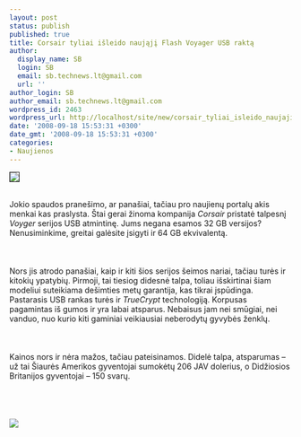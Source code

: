 ```yaml
---
layout: post
status: publish
published: true
title: Corsair tyliai išleido naująjį Flash Voyager USB raktą
author:
  display_name: SB
  login: SB
  email: sb.technews.lt@gmail.com
  url: ''
author_login: SB
author_email: sb.technews.lt@gmail.com
wordpress_id: 2463
wordpress_url: http://localhost/site/new/corsair_tyliai_isleido_naujaji_flash_voyager_usb_rakta/
date: '2008-09-18 15:53:31 +0300'
date_gmt: '2008-09-18 15:53:31 +0300'
categories:
- Naujienos
---
```

<div class="imgright"><img src="http://tbn0.google.com/images?q=tbn:Te9ypoULTv_1vM:http://www.mobilemag.com/reviews/corsair/corsair3.jpg" border="1"></div>
<p><br>Jokio spaudos pranešimo, ar panašiai, tačiau pro naujienų portalų akis menkai kas praslysta. Štai gerai žinoma kompanija <i>Corsair</i> pristatė talpesnį <i>Voyger</i> serijos USB atmintinę. Jums negana esamos 32 GB versijos? Nenusiminkime, greitai galėsite įsigyti ir 64 GB ekvivalentą.<br />
<br><br />
<br>Nors jis atrodo panašiai, kaip ir kiti šios serijos šeimos nariai, tačiau turės ir kitokių ypatybių. Pirmoji, tai tiesiog didesnė talpa, toliau išskirtinai šiam modeliui suteikiama dešimties metų garantija, kas tikrai įspūdinga. Pastarasis USB rankas turės ir <i>TrueCrypt</i> technologiją. Korpusas pagamintas iš gumos ir yra labai atsparus. Nebaisus jam nei smūgiai, nei vanduo, nuo kurio kiti gaminiai veikiausiai neberodytų gyvybės ženklų.<br />
<br><br />
<br>Kainos nors ir nėra mažos, tačiau pateisinamos. Didelė talpa, atsparumas – už tai Šiaurės Amerikos gyventojai sumokėtų 206 JAV dolerius, o Didžiosios Britanijos gyventojai – 150 svarų.<br />
<br><br />
<br><br><img src="http://www.fudzilla.com/images/stories/2008/September/General%20News/corsair_voyager.jpg"><br><br />
<br><br />
<br><br />
<br></p>
